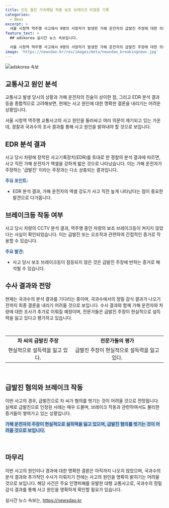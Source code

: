 ```yaml
---
title: 인도 돌진 가속페달 작동 보조 브레이크 미점등 기록
categories:
  - News
excerpt: >
  서울 시청역 역주행 사고에서 9명의 사망자가 발생한 가해 운전자의 급발진 주장에 대한 의혹이 커지고 있습니다. 경찰은 사고 차량의 사고기록장치와 CCTV를 분석 중이며, 보조브레이크등 미점등과 주행기록을 통해 급발진 주장의 타당성을 확인 중입니다. 피의자 조사가 이뤄지지 않았지만, 전문가들은 급발진 주장이 어려울 것으로 전망하고 있습니다. 경찰은 국과수 결과를 받아본 뒤 최종 판단할 예정이며, 차 씨의 건강 상태 호전 후 추가 조사를 진행할 계획입니다. (150자)
feature_text: >
  ## adskorea 실시간 뉴스 속보입니다.

  서울 시청역 역주행 사고에서 9명의 사망자가 발생한 가해 운전자의 급발진 주장에 대한 의혹이 커지고 있습니다. 경찰은 사고 차량의 사고기록장치와 CCTV를 분석 중이며, 보조브레이크등 미점등과 주행기록을 통해 급발진 주장의 타당성을 확인 중입니다. 피의자 조사가 이뤄지지 않았지만, 전문가들은 급발진 주장이 어려울 것으로 전망하고 있습니다. 경찰은 국과수 결과를 받아본 뒤 최종 판단할 예정이며, 차 씨의 건강 상태 호전 후 추가 조사를 진행할 계획입니다. (150자)
image: 'https://newsdao.kr/res/images/meta/newsdao_breakingnews.jpg'
---
```


<p><img src="https://newsdao.kr/res/images/meta/newsdao_breakingnews.jpg" alt="adskorea 속보" /></p>

<h2 data-ke-size="size26">교통사고 원인 분석</h2>

<p>교통사고 발생 당시의 상황과 가해 운전자의 진술이 상이한 점, 그리고 EDR 분석 결과 등을 종합적으로 고려해보면, 현재는 사고 원인에 대한 명확한 결론을 내리기는 어려운 상황입니다.</p>

<p data-ke-size="size16">서울 시청역 역주행 교통사고의 사고 원인을 둘러싸고 여러 의문이 제기되고 있는 가운데, 경찰과 국과수의 조사 결과를 통해 사고 원인을 밝혀내야 할 것으로 보입니다.</p>

<h2 data-ke-size="size26">EDR 분석 결과</h2>

<p>사고 당시 차량에 장착된 사고기록장치(EDR)를 토대로 한 경찰의 분석 결과에 따르면, 사고 직전 가해 운전자가 액셀을 강하게 밟은 것으로 나타났습니다. 이는 가해 운전자가 주장하는 '급발진' 이라는 주장과는 다소 상충되는 결과입니다.</p>

<p><b><span style="color: #1a5490;">주요 포인트:</span></b></p>

<ul>
  <li>EDR 분석 결과, 가해 운전자의 액셀 강도가 사고 직전 높게 나타났다는 점이 중요한 발견으로 다가옵니다.</li>
</ul>

<h2 data-ke-size="size26">브레이크등 작동 여부</h2>

<p>사고 당시 차량의 CCTV 분석 결과, 역주행 중인 차량의 보조 브레이크등이 켜지지 않았다는 사실이 확인되었습니다. 이는 급발진 또는 오조작과 관련하여 간접적인 증거로 작용할 수 있습니다.</p>

<p><b><span style="color: #1a5490;">주요 발견:</span></b></p>

<ul>
  <li>사고 당시 보조 브레이크등이 점등되지 않은 것은 급발진 주장에 반하는 증거로 해석될 수 있습니다.</li>
</ul>

<h2 data-ke-size="size26">수사 결과와 전망</h2>

<p>현재는 국과수의 분석 결과를 기다리는 중이며, 국과수에서의 정밀 감식 결과가 나오기 전까지 최종 결론을 내리기 어려울 것으로 보입니다. 수사 결과와 함께 가해 운전자와 차량에 대한 조사가 추가로 이뤄질 예정이며, 전문가들은 급발진 주장이 현실적으로 설득력을 잃고 있다고 평가하고 있습니다.</p>

<p data-ke-size="size16">&nbsp;</p>

<table>
  <tr>
    <td style="text-align: center; height: 17px;"><b>차 씨의 급발진 주장</b></td>
    <td style="text-align: center; height: 17px;"><b>전문가들의 평가</b></td>
  </tr>
  <tr>
    <td style="text-align: center; height: 17px;">현실적으로 설득력을 잃고 있다.</td>
    <td style="text-align: center; height: 17px;">급발진 주장이 현실적으로 설득력을 잃고 있다.</td>
  </tr>
</table>

<p data-ke-size="size16">&nbsp;</p>

<h2 data-ke-size="size26">급발진 혐의와 브레이크 작동</h2>

<p>이번 사고의 경우, 급발진으로 차 씨가 혐의를 벗기는 것이 어려울 것으로 전망됩니다. 실제로 급발진으로 인정된 사례는 매우 드물며, 브레이크 작동과 관련하여서도 불리한 증거들이 쌓여가고 있는 상황입니다.</p>

<p><b><span style="background-color: #21538527; color: #1a5490;">가해 운전자의 주장이 현실적으로 설득력을 잃고 있으며, 급발진 혐의를 벗기는 것이 어려울 것으로 보입니다.</span></b></p>

<p data-ke-size="size16">&nbsp;</p>

<h2 data-ke-size="size26">마무리</h2>

<p>이번 사고의 원인이나 경과에 대한 명확한 결론은 아직까지 나오지 않았으며, 국과수의 분석 결과와 추가적인 수사가 이뤄지기 전에는 사고의 원인을 명확히 밝히기는 어려울 것으로 보입니다. 해당 사건은 주요 인명피해를 유발한 대형 교통사고로, 국과수의 정밀 감식 결과를 통해 사고 원인을 명확하게 확인할 필요가 있습니다.</p>
실시간 뉴스 속보는, <a href="https://newsdao.kr" rel="dofollow">https://newsdao.kr</a>


